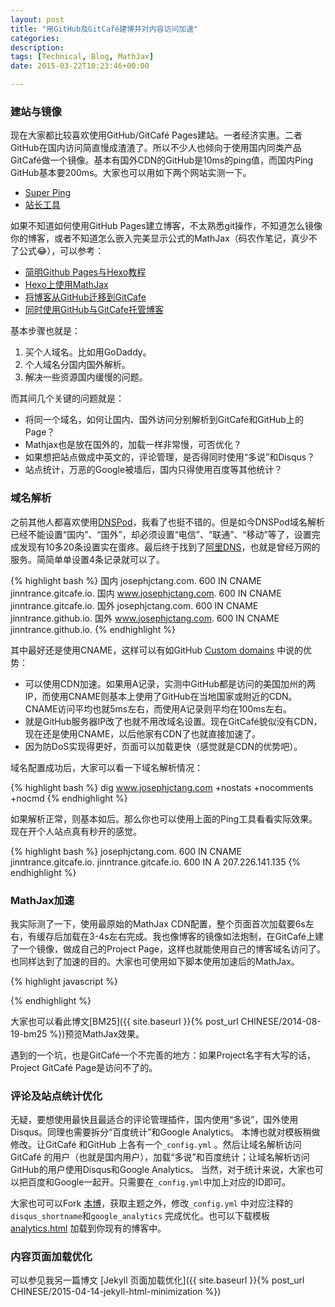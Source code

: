 ```yaml
---
layout: post
title: "用GitHub及GitCafé建博并对内容访问加速"
categories: 
description:
tags: [Technical, Blog, MathJax]
date: 2015-03-22T10:23:46+00:00

---
```


### 建站与镜像

现在大家都比较喜欢使用GitHub/GitCafé Pages建站。一者经济实惠。二者GitHub在国内访问简直慢成渣渣了。所以不少人也倾向于使用国内同类产品GitCafé做一个镜像。基本有国外CDN的GitHub是10ms的ping值，而国内Ping GitHub基本要200ms。大家也可以用如下两个网站实测一下。

* [Super Ping] 
* [站长工具]

如果不知道如何使用GitHub Pages建立博客，不太熟悉git操作，不知道怎么镜像你的博客，或者不知道怎么嵌入完美显示公式的MathJax（码农作笔记，真少不了公式😂），可以参考：

* [简明Github Pages与Hexo教程]
* [Hexo上使用MathJax]
* [将博客从GitHub迁移到GitCafe]
* [同时使用GitHub与GitCafe托管博客]

基本步骤也就是：

1. 买个人域名。比如用GoDaddy。
2. 个人域名分国内国外解析。
3. 解决一些资源国内缓慢的问题。

而其间几个关键的问题就是：

* 将同一个域名，如何让国内、国外访问分别解析到GitCafé和GitHub上的Page？
* Mathjax也是放在国外的，加载一样非常慢，可否优化？
* 如果想把站点做成中英文的，评论管理，是否得同时使用“多说”和Disqus？
* 站点统计，万恶的Google被墙后，国内只得使用百度等其他统计？

### 域名解析

之前其他人都喜欢使用[DNSPod]，我看了也挺不错的。但是如今DNSPod域名解析已经不能设置“国内”、“国外”，却必须设置“电信”、“联通”、“移动”等了，设置完成发现有10多20条设置实在蛋疼。最后终于找到了[阿里DNS]，也就是曾经万网的服务。简简单单设置4条记录就可以了。

{% highlight bash %} 
国内 josephjctang.com.	600	IN	CNAME	jinntrance.gitcafe.io.
国内 www.josephjctang.com.	600	IN	CNAME	jinntrance.gitcafe.io.
国外 josephjctang.com.	600	IN	CNAME	jinntrance.github.io.
国外 www.josephjctang.com.	600	IN	CNAME	jinntrance.github.io.
{% endhighlight %}

其中最好还是使用CNAME，这样可以有如GitHub [Custom domains] 中说的优势：

* 可以使用CDN加速。如果用A记录，实测中GitHub都是访问的美国加州的两IP，而使用CNAME则基本上使用了GitHub在当地国家或附近的CDN。CNAME访问平均也就5ms左右，而使用A记录则平均在100ms左右。
* 就是GitHub服务器IP改了也就不用改域名设置。现在GitCafé貌似没有CDN，现在还是使用CNAME，以后他家有CDN了也就直接加速了。
* 因为防DoS实现得更好，页面可以加载更快（感觉就是CDN的优势吧）。

域名配置成功后，大家可以看一下域名解析情况：

{% highlight bash %}
dig www.josephjctang.com  +nostats +nocomments +nocmd
{% endhighlight %}

如果解析正常，则基本如后。那么你也可以使用上面的Ping工具看看实际效果。现在开个人站点真有秒开的感觉。

{% highlight bash %}
josephjctang.com.	600	IN	CNAME	jinntrance.gitcafe.io.
jinntrance.gitcafe.io.	600	IN	A	207.226.141.135
{% endhighlight %}

### MathJax加速

我实际测了一下，使用最原始的MathJax CDN配置，整个页面首次加载要6s左右，有缓存后加载在3-4s左右完成。我也像博客的镜像如法炮制，在GitCafé上建了一个镜像，做成自己的Project Page，这样也就能使用自己的博客域名访问了。也同样达到了加速的目的。大家也可使用如下脚本使用加速后的MathJax。

{% highlight javascript %}
<script type="text/javascript" src="http://www.josephjctang.com/mathjax/MathJax.js?config=TeX-AMS-MML_HTMLorMML">
</script>
{% endhighlight %}

大家也可以看此博文[BM25]({{ site.baseurl }}{% post_url CHINESE/2014-08-19-bm25 %})预览MathJax效果。

遇到的一个坑，也是GitCafé一个不完善的地方：如果Project名字有大写的话，Project GitCafé Page是访问不了的。


### 评论及站点统计优化

无疑，要想使用最快且最适合的评论管理插件，国内使用“多说”，国外使用Disqus。同理也需要拆分“百度统计”和Google Analytics。
本博也就对模板稍做修改。让GitCafé 和GitHub 上各有一个`_config.yml` 。然后让域名解析访问GitCafé 的用户（也就是国内用户），加载“多说”和百度统计；让域名解析访问GitHub的用户使用Disqus和Google Analytics。
当然，对于统计来说，大家也可以把百度和Google一起开。只需要在`_config.yml`中加上对应的ID即可。

大家也可可以Fork [本博]，获取主题之外，修改`_config.yml` 中对应注释的`disqus_shortname`和`google_analytics` 完成优化。也可以下载模板 [analytics.html] 加载到你现有的博客中。

### 内容页面加载优化

可以参见我另一篇博文 [Jekyll 页面加载优化]({{ site.baseurl }}{% post_url CHINESE/2015-04-14-jekyll-html-minimization %})


[Super Ping]: http://www.super-ping.com/?ping=jinntrance.github.io&locale=en
[站长工具]: http://ping.chinaz.com/
[简明Github Pages与Hexo教程]: http://www.jianshu.com/p/05289a4bc8b2
[Hexo上使用MathJax]: http://hijiangtao.github.io/2014/09/08/MathJaxinHexo/
[将博客从GitHub迁移到GitCafe]: http://blog.devtang.com/blog/2014/06/02/use-gitcafe-to-host-blog/
[同时使用GitHub与GitCafe托管博客]: https://ruby-china.org/topics/18084
[DNSPod]: www.dnspod.cn
[阿里DNS]: http://www.net.cn/core/domain/tclist
[Custom domains]: https://help.github.com/articles/about-custom-domains-for-github-pages-sites/#subdomains
[本博]: https://github.com/jinntrance/blog/
[analytics.html]: https://github.com/jinntrance/blog/blob/gh-pages/_includes/analytics.html
